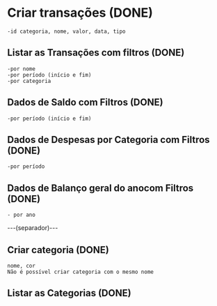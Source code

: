 # Criar transações (DONE)

    -id categoria, nome, valor, data, tipo

## Listar as Transações com filtros (DONE)

    -por nome
    -por período (início e fim)
    -por categoria

## Dados de Saldo com Filtros (DONE)

    -por período (início e fim)

## Dados de Despesas por Categoria com Filtros (DONE)

    -por período

## Dados de Balanço geral do anocom Filtros (DONE)

    - por ano

---(separador)---

## Criar categoria (DONE)

    nome, cor
    Não é possível criar categoria com o mesmo nome

## Listar as Categorias (DONE)
